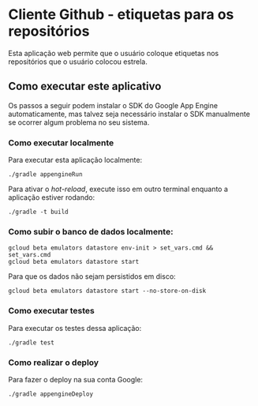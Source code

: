 # Cliente Github - etiquetas para os repositórios

Esta aplicação web permite que o usuário coloque etiquetas nos repositórios que o usuário colocou estrela.

## Como executar este aplicativo

Os passos a seguir podem instalar o SDK do Google App Engine automaticamente, mas talvez seja necessário instalar o SDK manualmente se ocorrer algum problema no seu sistema.

### Como executar localmente

Para executar esta aplicação localmente:

```
./gradle appengineRun
```

Para ativar o _hot-reload_, execute isso em outro terminal enquanto a aplicação estiver rodando:

```
./gradle -t build
```

### Como subir o banco de dados localmente:

```
gcloud beta emulators datastore env-init > set_vars.cmd && set_vars.cmd
gcloud beta emulators datastore start
```

Para que os dados não sejam persistidos em disco:

```
gcloud beta emulators datastore start --no-store-on-disk
```

### Como executar testes

Para executar os testes dessa aplicação:

```
./gradle test
```

### Como realizar o deploy

Para fazer o deploy na sua conta Google:

```
./gradle appengineDeploy
```

